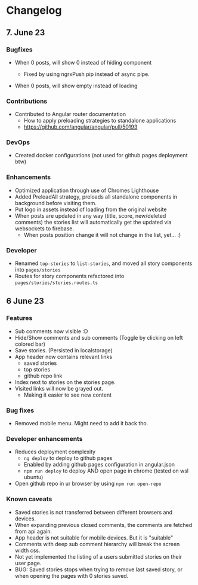 # Changelog

## 7. June 23

### Bugfixes

- When 0 posts, will show 0 instead of hiding component
  - Fixed by using ngrxPush pip instead of async pipe.

- When 0 posts, will show empty instead of loading

### Contributions

- Contributed to Angular router documentation
  - How to apply preloading strategies to standalone applications
  - <https://github.com/angular/angular/pull/50193>

### DevOps

- Created docker configurations (not used for github pages deployment btw)

### Enhancements

- Optimized application through use of Chromes Lighthouse
- Added PreloadAll strategy, preloads all standalone components in background before visiting them.
- Put logo in assets instead of loading from the original website
- When posts are updated in any way (title, score, new/deleted comments) the stories list will automatically get the updated via websockets to firebase.
  - When posts position change it will not change in the list, yet... :)

### Developer

- Renamed `top-stories` to `list-stories`, and moved all story components into `pages/stories`
- Routes for story components refactored into `pages/stories/stories.routes.ts`

## 6 June 23

### Features

- Sub comments now visible :D
- Hide/Show comments and sub comments (Toggle by clicking on left colored bar)
- Save stories. (Persisted in localstorage)
- App header now contains relevant links
  - saved stories
  - top stories
  - github repo link
- Index next to stories on the stories page.
- Visited links will now be grayed out.
  - Making it easier to see new content

### Bug fixes

- Removed mobile menu. Might need to add it back tho.

### Developer enhancements

- Reduces deployment complexity
  - `ng deploy` to deploy to github pages
  - Enabled by adding github pages configuration in angular.json
  - `npm run deploy` to deploy AND open page in chrome (tested on wsl ubuntu)
- Open github repo in ur browser by using `npm run open-repo`

### Known caveats

- Saved stories is not transferred between different browsers and devices.
- When expanding previous closed comments, the comments are fetched from api again.
- App header is not suitable for mobile devices. But it is "suitable"
- Comments with deep sub comment hierarchy will break the screen width css.
- Not yet implemented the listing of a users submitted stories on their user page.
- BUG: Saved stories stops when trying to remove last saved story, or when opening the pages with 0 stories saved.
